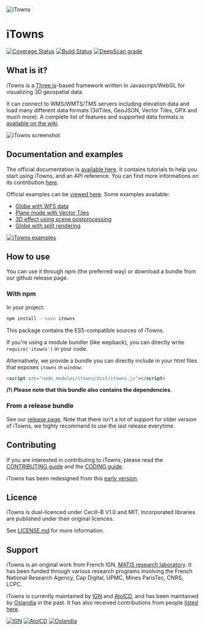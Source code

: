 ![iTowns](https://raw.githubusercontent.com/iTowns/itowns.github.io/master/images/itowns_logo_300x134.png)
# iTowns

[![Coverage Status](https://coveralls.io/repos/github/iTowns/itowns/badge.svg?branch=master)](https://coveralls.io/github/iTowns/itowns?branch=master)
[![Build Status](https://travis-ci.com/iTowns/itowns.svg?branch=master)](https://travis-ci.com/iTowns/itowns)
[![DeepScan grade](https://deepscan.io/api/teams/2856/projects/10991/branches/159107/badge/grade.svg)](https://deepscan.io/dashboard#view=project&tid=2856&pid=10991&bid=159107)

## What is it?

iTowns is a [Three.js](https://threejs.org/)-based framework written in
Javascript/WebGL for visualizing 3D geospatial data.

It can connect to WMS/WMTS/TMS servers including elevation data and load many
different data formats (3dTiles, GeoJSON, Vector Tiles, GPX and much more). A
complete list of features and supported data formats is [available on the
wiki](https://github.com/iTowns/itowns/wiki/Supported-Features).

![iTowns screenshot](https://raw.githubusercontent.com/iTowns/itowns.github.io/master/images/itownsReleaseXS.jpg)

## Documentation and examples

The official documentation is [available
here](http://www.itowns-project.org/itowns/docs/). It contains tutorials to help
you start using iTowns, and an API reference. You can find more informations on
its contribution [here](docs/README.md).

Official examples can be [viewed
here](http://www.itowns-project.org/itowns/examples/). Some examples available:

* [Globe with WFS data](http://www.itowns-project.org/itowns/examples/#source_stream_wfs_3d)
* [Plane mode with Vector Tiles](http://www.itowns-project.org/itowns/examples/#vector_tile_raster_2d)
* [3D effect using scene postprocessing](http://www.itowns-project.org/itowns/examples/#effects-stereo)
* [Globe with split rendering](http://www.itowns-project.org/itowns/examples/#effects_split)

[![iTowns examples](http://www.itowns-project.org/images/montage.jpg)](http://www.itowns-project.org/itowns/examples/)

## How to use

You can use it through npm (the preferred way) or download a bundle from our
github release page.

### With npm

In your project:

```bash
npm install --save itowns
```

This package contains the ES5-compatible sources of iTowns.

If you're using a module bundler (like wepback), you can directly write
`require('itowns')` in your code.

Alternatively, we provide a bundle you can directly include in your html files
that exposes `itowns` in `window`:

```html
<script src="node_modules/itowns/dist/itowns.js"></script>
```

**/!\ Please note that this bundle also contains the dependencies**.

### From a release bundle

See our [release page](https://github.com/iTowns/itowns/releases). Note that
there isn't a lot of support for older version of iTowns, we highly recommand to
use the last release everytime.

## Contributing

If you are interested in contributing to iTowns, please read the [CONTRIBUTING
guide](CONTRIBUTING.md) and the [CODING guide](CODING.md).

iTowns has been redesigned from this [early version](https://github.com/iTowns/itowns-legacy).

## Licence

iTowns is dual-licenced under Cecill-B V1.0 and MIT.
Incorporated libraries are published under their original licences.

See [LICENSE.md](LICENSE.md) for more information.

## Support

iTowns is an original work from French IGN, [MATIS research
laboratory](http://recherche.ign.fr/labos/matis/).  It has been funded through
various research programs involving the French National Research Agency, Cap
Digital, UPMC, Mines ParisTec, CNRS, LCPC.

iTowns is currently maintained by [IGN](http://www.ign.fr) and
[AtolCD](https://www.atolcd.com), and has been maintained by [Oslandia]() in the
past. It has also received contributions from people [listed
here](CONTRIBUTORS.md).

[![IGN](https://raw.githubusercontent.com/iTowns/itowns.github.io/master/images/logo_ign.png)](https://www.ign.fr)
[![AtolCD](https://raw.githubusercontent.com/iTowns/itowns.github.io/master/images/logo_atolcd.jpg)](https://www.atolcd.com)
[![Oslandia](https://raw.githubusercontent.com/iTowns/itowns.github.io/master/images/logo_oslandia.png)](https://www.oslandia.com)
